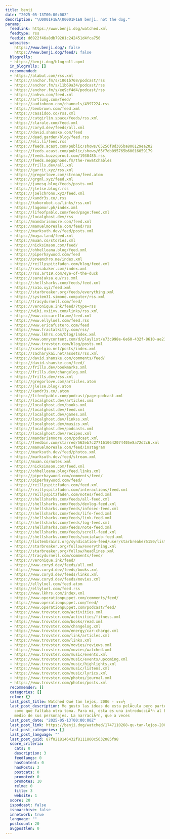 ```yaml
---
title: benji
date: "2025-05-13T00:00:00Z"
description: "\U0001F1EA\U0001F1E8 benji. not the dog."
params:
  feedlink: https://www.benji.dog/watched.xml
  feedtype: rss
  feedid: d6922f46a8db79201c242451d4fca750
  websites:
    https://www.benji.dog/: false
    https://www.benji.dog/feed/: false
  blogrolls:
  - https://benji.dog/blogroll.opml
  in_blogrolls: []
  recommended:
  - https://alabut.com/rss.xml
  - https://anchor.fm/s/1061b768/podcast/rss
  - https://anchor.fm/s/11b69a34/podcast/rss
  - https://anchor.fm/s/ee9cf4d4/podcast/rss
  - https://anhvn.com/feed.xml
  - https://artlung.com/feed/
  - https://audioboom.com/channels/4997224.rss
  - https://benbrown.com/feed.xml
  - https://cassidoo.co/rss.xml
  - https://catgirlin.space/feeds/rss.xml
  - https://clarale.com/feed.xml
  - https://coryd.dev/feeds/all.xml
  - https://david.shanske.com/feed
  - https://dead.garden/blog/feed.rss
  - https://eli.li/feed.rss
  - https://feeds.acast.com/public/shows/65256f8d305ba800129ea202
  - https://feeds.acast.com/public/shows/65f7db095765b60016059179
  - https://feeds.buzzsprout.com/1930485.rss
  - https://feeds.megaphone.fm/the-rewatchables
  - https://frills.dev/all.xml
  - https://garrit.xyz/rss.xml
  - https://gregorlove.com/stream/feed.atom
  - https://grgml.xyz/feed.xml
  - https://jamesg.blog/feeds/posts.xml
  - https://jlelse.blog/.rss
  - https://joelchrono.xyz/feed.xml
  - https://kandr3s.co/.rss
  - https://kokorobot.ca/links/rss.xml
  - https://lagomor.ph/index.xml
  - https://lifeofpablo.com/feed/page:feed.xml
  - https://localghost.dev/rss
  - https://mandarismoore.com/feed.xml
  - https://manuelmoreale.com/feed/rss
  - https://marksuth.dev/feed/posts.xml
  - https://maya.land/feed.xml
  - https://muan.co/stories.xml
  - https://nicksimson.com/feed/
  - https://ohhelloana.blog/feed.xml
  - https://piperhaywood.com/feed
  - https://preemchro.me/index.xml
  - https://reillyspitzfaden.com/blog/feed.xml
  - https://rossabaker.com/index.xml
  - https://rss.art19.com/eye-of-the-duck
  - https://sarajaksa.eu/rss.xml
  - https://shellsharks.com/feeds/feed.xml
  - https://so1o.xyz/feed.xml
  - https://starbreaker.org/feeds/everything.xml
  - https://system31.simone.computer/rss.xml
  - https://tracydurnell.com/feed/
  - https://veronique.ink/feed/?type=rss
  - https://wiki.xxiivv.com/links/rss.xml
  - https://www.ciccarello.me/feed.xml
  - https://www.ellyloel.com/feed.rss
  - https://www.ericafustero.com/feed
  - https://www.fractalkitty.com/rss/
  - https://www.lkhrs.com/blog/index.xml
  - https://www.omnycontent.com/d/playlist/e73c998e-6e60-432f-8610-ae210140c5b1/9dc914ae-df2a-4038-bbba-aff20107d1ab/30f0cdc5-cac4-4b33-ae56-aff20107d1cc/podcast.rss
  - https://www.trovster.com/blog/posts.xml
  - https://xaselgio.net/posts/index.xml
  - https://zacharykai.net/assets/rss.xml
  - https://david.shanske.com/comments/feed/
  - https://david.shanske.com/feed/
  - https://frills.dev/bookmarks.xml
  - https://frills.dev/changelog.xml
  - https://frills.dev/rss.xml
  - https://gregorlove.com/articles.atom
  - https://jlelse.blog/.atom
  - https://kandr3s.co/.atom
  - https://lifeofpablo.com/podcast/page:podcast.xml
  - https://localghost.dev/articles.xml
  - https://localghost.dev/books.xml
  - https://localghost.dev/feed.xml
  - https://localghost.dev/games.xml
  - https://localghost.dev/linkss.xml
  - https://localghost.dev/musics.xml
  - https://localghost.dev/podcasts.xml
  - https://localghost.dev/recipes.xml
  - https://mandarismoore.com/podcast.xml
  - https://feedbin.com/starred/562eb7c2771610642074405e8a72d2c6.xml
  - https://manuelmoreale.com/feed/instagram
  - https://marksuth.dev/feed/photos.xml
  - https://marksuth.dev/feed/stream.xml
  - https://muan.co/notes.xml
  - https://nicksimson.com/feed.xml
  - https://ohhelloana.blog/feed.links.xml
  - https://piperhaywood.com/comments/feed/
  - https://piperhaywood.com/feed/
  - https://reillyspitzfaden.com/feed.xml
  - https://reillyspitzfaden.com/interactions/feed.xml
  - https://reillyspitzfaden.com/notes/feed.xml
  - https://shellsharks.com/feeds/all-feed.xml
  - https://shellsharks.com/feeds/devlog-feed.xml
  - https://shellsharks.com/feeds/infosec-feed.xml
  - https://shellsharks.com/feeds/life-feed.xml
  - https://shellsharks.com/feeds/link-feed.xml
  - https://shellsharks.com/feeds/log-feed.xml
  - https://shellsharks.com/feeds/note-feed.xml
  - https://shellsharks.com/feeds/scroll-feed.xml
  - https://shellsharks.com/feeds/socialweb-feed.xml
  - https://listenbrainz.org/syndication-feed/user/starbreaker5150/listens?minutes=480
  - https://starbreaker.org/follow/everything.xml
  - https://starbreaker.org/follow/headlines.xml
  - https://tracydurnell.com/comments/feed/
  - https://veronique.ink/feed/
  - https://www.coryd.dev/feeds/all.xml
  - https://www.coryd.dev/feeds/books.xml
  - https://www.coryd.dev/feeds/links.xml
  - https://www.coryd.dev/feeds/movies.xml
  - https://ellyloel.com/feed.atom
  - https://ellyloel.com/feed.rss
  - https://www.lkhrs.com/index.xml
  - https://www.operationpuppet.com/comments/feed/
  - https://www.operationpuppet.com/feed/
  - https://www.operationpuppet.com/podcast/feed/
  - https://www.trovster.com/activities.xml
  - https://www.trovster.com/activities/fitness.xml
  - https://www.trovster.com/books/read.xml
  - https://www.trovster.com/changelog.xml
  - https://www.trovster.com/energy/car-charge.xml
  - https://www.trovster.com/link/articles.xml
  - https://www.trovster.com/links.xml
  - https://www.trovster.com/movies/reviews.xml
  - https://www.trovster.com/movies/watched.xml
  - https://www.trovster.com/music/events.xml
  - https://www.trovster.com/music/events/upcoming.xml
  - https://www.trovster.com/music/highlights.xml
  - https://www.trovster.com/music/listens.xml
  - https://www.trovster.com/music/lyrics.xml
  - https://www.trovster.com/photos/journal.xml
  - https://www.trovster.com/photos/posts.xml
  recommender: []
  categories: []
  relme: {}
  last_post_title: Watched Qué tan lejos, 2006 - ★★★½
  last_post_description: Me gusto las ideas de esta pelÃcula pero partes se sintieron
    como que faltaba otra toma. Para mi, esta es una introducciÃ³n al Ecuador por
    medio de sus personajes. La narraciÃ³n, que a veces
  last_post_date: "2025-05-13T00:00:00Z"
  last_post_link: https://benji.dog/watched/1747110268-qu-tan-lejos-2006/
  last_post_categories: []
  last_post_language: ""
  last_post_guid: 87f0218146432f8111800c5632085f98
  score_criteria:
    cats: 0
    description: 3
    feedlangs: 0
    hasContent: 0
    hasPosts: 3
    postcats: 0
    promoted: 0
    promotes: 10
    relme: 0
    title: 3
    website: 1
  score: 20
  ispodcast: false
  isnoarchive: false
  innetwork: true
  language: ""
  postcount: 20
  avgpostlen: 0
---
```

